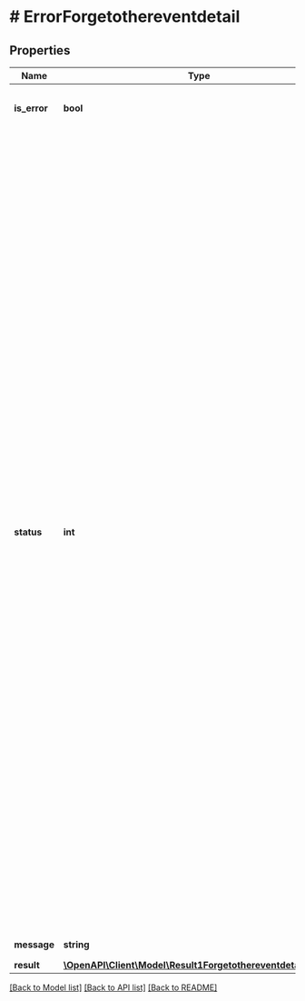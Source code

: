 # # ErrorForgetothereventdetail

## Properties

Name | Type | Description | Notes
------------ | ------------- | ------------- | -------------
**is_error** | **bool** | isError &#x3D; false means success and isError &#x3D; true means error | [optional]
**status** | **int** | Error Code &#x3D; 0 means &#39;The requested processed successfully.&#39;&lt;br /&gt;Error Code &#x3D; 2 means &#39;Invalid API Key.&#39;&lt;br /&gt;Error Code &#x3D; 5 means &#39;API key does not exists.&#39; &lt;br /&gt;Error Code &#x3D; 4 means &#39;Action cannot be empty.&#39; &lt;br /&gt;Error Code &#x3D; 4 means &#39;Invalid Action.&#39; &lt;br /&gt;Error Code &#x3D; 6 means &#39;Oops! Something went wrong.&#39; &lt;br /&gt;Error Code &#x3D; 5 means &#39;No access on Other Event schema.&#39; &lt;br/&gt;&lt;br /&gt;Error Code &#x3D; 5 means &#39;EmployeeId cannot be empty.&#39;&lt;br /&gt;Error code &#x3D; 5 means &#39;EmployeeId contains more than 15 characters.&#39;&lt;br /&gt;Error Code &#x3D; 5 means &#39;EmployeeId contains invalid data.&#39; &lt;br /&gt;Error Code &#x3D; 5 means &#39;EmployeeId does not exists.&#39; &lt;br /&gt;Error Code &#x3D; 5 means &#39;EmployeeId is missing.&#39; &lt;br/&gt;&lt;br /&gt;Error Code &#x3D; 5 means &#39;StartDate contains invalid data.&#39; &lt;br /&gt;Error Code &#x3D; 5 means &#39;StartDate should be before or equal to EndDate.&#39; &lt;br /&gt;Error Code &#x3D; 5 means &#39;EndDate contains invalid data.&#39; &lt;br /&gt;Error Code &#x3D; 7 means &#39;No json data found.&#39; &lt;br /&gt;Error Code &#x3D; 8 means &#39;Either empty or no Form Data.&#39;&lt;br /&gt;Error Code &#x3D; 9 means &#39;Invalid json data.&#39;&lt;br /&gt;Error Code &#x3D; 10 means &#39;The requested processed successfully.&#39;&lt;br/&gt; | [optional]
**message** | **string** | Message show as per error code | [optional]
**result** | [**\OpenAPI\Client\Model\Result1ForgetothereventdetailInner[]**](Result1ForgetothereventdetailInner.md) | Result value | [optional]

[[Back to Model list]](../../README.md#models) [[Back to API list]](../../README.md#endpoints) [[Back to README]](../../README.md)
